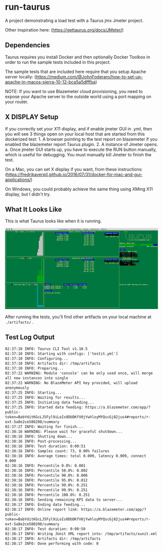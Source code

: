 # run-taurus

A project demonstrating a load test with a Taurus jmx Jmeter project.

Other inspiration here:  (https://gettaurus.org/docs/JMeter/)

## Dependencies

Taurus requires you install Docker and then optionally Docker Toolbox in order to run the sample
  tests included in this project.

The sample tests that are included here require that you setup Apache server locally: 
    (https://medium.com/@JohnFoderaro/how-to-set-up-apache-in-macos-sierra-10-12-bca5a5dfffba)

NOTE: If you want to use Blazemeter cloud provisioning, you need to expose your Apache server to the outside world using a port mapping on your router.

## X DISPLAY Setup

If you correctly set your X11 display, and if enable jmeter GUI in .yml, then you will see 3 things open 
on your local host that are started from this dockerized test:
    1. A browser pointing to the test report on blazemeter if you enabled the blazemeter report Taurus plugin.
    2. A instance of Jmeter opens.
       a. Once jmeter GUI starts up, you have to execute the RUN button manually, which is useful for debugging.  You 
          must manually kill Jmeter to finish the test.

On a Mac, you can set X display if you want, from these instructions:  (https://fredrikaverpil.github.io/2016/07/31/docker-for-mac-and-gui-applications/)

On Windows, you could probably achieve the same thing using XMing X11 display, but I didn't try.


## What It Looks Like

This is what Taurus looks like when it is running.

![Screenshot](taurus_running.png)

After running the tests, you'll find other artifacts on your local machine at `./artifacts/` .


## Test Log Output

```
02:37:10 INFO: Taurus CLI Tool v1.10.5
02:37:10 INFO: Starting with configs: ['testit.yml']
02:37:10 INFO: Configuring...
02:37:10 INFO: Artifacts dir: /tmp/artifacts
02:37:10 INFO: Preparing...
02:37:22 WARNING: Module 'console' can be only used once, will merge all new instances into single
02:37:22 WARNING: No BlazeMeter API key provided, will upload anonymously
02:37:25 INFO: Starting...
02:37:25 INFO: Waiting for results...
02:37:25 INFO: Initiating data feeding...
02:37:25 INFO: Started data feeding: https://a.blazemeter.com/app/?public-token=BabYditKGcLJ5Fyl9iLoIs0DbDKfV0jYwhloyMYQscGj82jus4#reports/r-ext-5a8e2ce580208/summary
02:37:27 INFO: Waiting for finish...
02:38:16 WARNING: Please wait for graceful shutdown...
02:38:16 INFO: Shutting down...
02:38:16 INFO: Post-processing...
02:38:16 INFO: Test duration: 0:00:51
02:38:16 INFO: Samples count: 73, 0.00% failures
02:38:16 INFO: Average times: total 0.009, latency 0.009, connect 0.000
02:38:16 INFO: Percentile 0.0%: 0.001
02:38:16 INFO: Percentile 50.0%: 0.002
02:38:16 INFO: Percentile 90.0%: 0.006
02:38:16 INFO: Percentile 95.0%: 0.012
02:38:16 INFO: Percentile 99.0%: 0.251
02:38:16 INFO: Percentile 99.9%: 0.251
02:38:16 INFO: Percentile 100.0%: 0.251
02:38:16 INFO: Sending remaining KPI data to server...
02:38:17 INFO: Ending data feeding...
02:38:17 INFO: Online report link: https://a.blazemeter.com/app/?public-token=BabYditKGcLJ5Fyl9iLoIs0DbDKfV0jYwhloyMYQscGj82jus4#reports/r-ext-5a8e2ce580208/summary
02:38:17 INFO: Test duration: 0:00:50
02:38:17 INFO: Writing JUnit XML report into: /tmp/artifacts/xunit.xml
02:38:17 INFO: Artifacts dir: /tmp/artifacts
02:38:17 INFO: Done performing with code: 0
```
